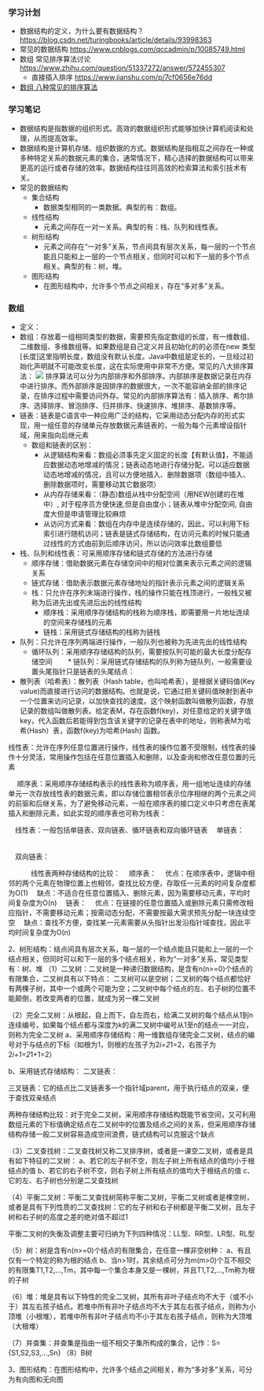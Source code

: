 ### 学习计划
* 数据结构的定义，为什么要有数据结构？ https://blog.csdn.net/turingbooks/article/details/93998363
* 常见的数据结构 https://www.cnblogs.com/qccadmin/p/10085749.html
* 数组 常见排序算法讨论 https://www.zhihu.com/question/51337272/answer/572455307
    * 直接插入排序 https://www.jianshu.com/p/7cf0656e76dd
* [数组 八种常见的排序算法](https://github.com/zhonghuasheng/JAVA/blob/master/README.md#thinking)

### 学习笔记
* 数据结构是指数据的组织形式。高效的数据组织形式能够加快计算机阅读和处理，从而提高效率。
* 数据结构是计算机存储、组织数据的方式。数据结构是指相互之间存在一种或多种特定关系的数据元素的集合，通常情况下，精心选择的数据结构可以带来更高的运行或者存储的效率。数据结构往往同高效的检索算法和索引技术有关。
* 常见的数据结构
    * 集合结构
        * 数据类型相同的一类数据。典型的有：数组。
    * 线性结构
        * 元素之间存在一对一关系。典型的有：栈、队列和线性表。
    * 树形结构
        * 元素之间存在“一对多”关系，节点间具有层次关系，每一层的一个节点能且只能和上一层的一个节点相关，但同时可以和下一层的多个节点相关。典型的有：树，堆。
    * 图形结构
        * 在图形结构中，允许多个节点之间相关，存在“多对多”关系。
### 数组
* 定义：
* 数组：存放着一组相同类型的数据，需要预先指定数组的长度，有一维数组、二维数组、多维数组等。如果数组是自己定义并且初始化的的必须在new 类型[长度]这里指明长度，数组没有默认长度。Java中数组是定长的，一旦经过初始化声明就不可能改变长度，这在实际使用中非常不方便。常见的八大排序算法：
    ![](img/八大排序算法.png)
    排序算法可以分为内部排序和外部排序。内部排序是数据记录在内存中进行排序。而外部排序是因排序的数据很大，一次不能容纳全部的排序记录，在排序过程中需要访问外存。常见的内部排序算法有：插入排序、希尔排序、选择排序、冒泡排序、归并排序、快速排序、堆排序、基数排序等。
* 链表：链表是C语言中一种应用广泛的结构，它采用动态分配内存的形式实现，用一组任意的存储单元存放数据元素链表的，一般为每个元素增设指针域，用来指向后继元素
    * 数组和链表的区别：
        * 从逻辑结构来看：数组必须事先定义固定的长度【有默认值】，不能适应数据动态地增减的情况；链表动态地进行存储分配，可以适应数据动态地增减的情况，且可以方便地插入、删除数据项（数组中插入、删除数据项时，需要移动其它数据项）
        * 从内存存储来看：（静态)数组从栈中分配空间（用NEW创建的在堆中）, 对于程序员方便快速,但是自由度小；链表从堆中分配空间, 自由度大但是申请管理比较麻烦
        * 从访问方式来看：数组在内存中是连续存储的，因此，可以利用下标索引进行随机访问；链表是链式存储结构，在访问元素的时候只能通过线性的方式由前到后顺序访问，所以访问效率比数组要低
* 栈、队列和线性表：可采用顺序存储和链式存储的方法进行存储
    * 顺序存储：借助数据元素在存储空间中的相对位置来表示元素之间的逻辑关系
    * 链式存储：借助表示数据元素存储地址的指针表示元素之间的逻辑关系
    * 栈：只允许在序列末端进行操作，栈的操作只能在栈顶进行，一般栈又被称为后进先出或先进后出的线性结构
        * 顺序栈：采用顺序存储结构的栈称为顺序栈，即需要用一片地址连续的空间来存储栈的元素
        * 链栈：采用链式存储结构的栈称为链栈
* 队列：只允许在序列两端进行操作，一般队列也被称为先进先出的线性结构
    * 循环队列：采用顺序存储结构的队列，需要按队列可能的最大长度分配存储空间
　　* 链队列：采用链式存储结构的队列称为链队列，一般需要设置头尾指针只是链表的头尾结点：
* 散列表（哈希表）：散列表（Hash table，也叫哈希表），是根据关键码值(Key value)而直接进行访问的数据结构。也就是说，它通过把关键码值映射到表中一个位置来访问记录，以加快查找的速度。这个映射函数叫做散列函数，存放记录的数组叫做散列表。给定表M，存在函数f(key)，对任意给定的关键字值key，代入函数后若能得到包含该关键字的记录在表中的地址，则称表M为哈希(Hash）表，函数f(key)为哈希(Hash) 函数。

线性表：允许在序列任意位置进行操作，线性表的操作位置不受限制，线性表的操作十分灵活，常用操作包括在任意位置插入和删除，以及查询和修改任意位置的元素

　 顺序表：采用顺序存储结构表示的线性表称为顺序表，用一组地址连续的存储单元一次存放线性表的数据元素，即以存储位置相邻表示位序相继的两个元素之间的前驱和后继关系，为了避免移动元素，一般在顺序表的接口定义中只考虑在表尾插入和删除元素，如此实现的顺序表也可称为栈表：
　


　线性表：一般包括单链表、双向链表、循环链表和双向循环链表
　单链表：
　　

　双向链表：

　　
　线性表两种存储结构的比较：
　顺序表：
　优点：在顺序表中，逻辑中相邻的两个元素在物理位置上也相邻，查找比较方便，存取任一元素的时间复杂度都为O(1)
　缺点：不适合在任意位置插入、删除元素，因为需要移动元素，平均时间复杂度为O(n)
　链表：
　优点：在链接的任意位置插入或删除元素只需修改相应指针，不需要移动元素；按需动态分配，不需要按最大需求预先分配一块连续空空
　缺点：查找不方便，查找某一元素需要从头指针出发沿指针域查找，因此平均时间复杂度为O(n)

2、树形结构：结点间具有层次关系，每一层的一个结点能且只能和上一层的一个结点相关，但同时可以和下一层的多个结点相关，称为“一对多”关系，常见类型有：树、堆
（1）二叉树：二叉树是一种递归数据结构，是含有n(n>=0)个结点的有限集合，二叉树具有以下特点：
二叉树可以是空树；二叉树的每个结点都恰好有两棵子树，其中一个或两个可能为空；二叉树中每个结点的左、右子树的位置不能颠倒，若改变两者的位置，就成为另一棵二叉树

（2）完全二叉树：从根起，自上而下，自左而右，给满二叉树的每个结点从1到n连续编号，如果每个结点都与深度为k的满二叉树中编号从1至n的结点一一对应，则称为完全二叉树
a、采用顺序存储结构：用一维数组存储完全二叉树，结点的编号对于与结点的下标（如根为1，则根的左孩子为2*i=2*1=2，右孩子为2*i+1=2*1+1=2）
　

b、采用链式存储结构：
二叉链表：
　

三叉链表：它的结点比二叉链表多一个指针域parent，用于执行结点的双亲，便于查找双亲结点
　

两种存储结构比较：对于完全二叉树，采用顺序存储结构既能节省空间，又可利用数组元素的下标值确定结点在二叉树中的位置及结点之间的关系，但采用顺序存储结构存储一般二叉树容易造成空间浪费，链式结构可以克服这个缺点

（3）二叉查找树：二叉查找树又称二叉排序树，或者是一课空二叉树，或者是具有如下特征的二叉树：
a、若它的左子树不空，则左子树上所有结点的值均小于根结点的值
b、若它的右子树不空，则右子树上所有结点的值均大于根结点的值
c、它的左、右子树也分别是二叉查找树

（4）平衡二叉树：平衡二叉查找树简称平衡二叉树，平衡二叉树或者是棵空树，或者是具有下列性质的二叉查找树：它的左子树和右子树都是平衡二叉树，且左子树和右子树的高度之差的绝对值不超过1
　

平衡二叉树的失衡及调整主要可归纳为下列四种情况：LL型、RR型、LR型、RL型

（5）树：树是含有n(n>=0)个结点的有限集合，在任意一棵非空树种：
a、有且仅有一个特定的称为根的结点
b、当n>1时，其余结点可分为m(m>0)个互不相交的有限集T1,T2,...,Tm，其中每一个集合本身又是一棵树，并且T1,T2,...,Tm称为根的子树

（6）堆：堆是具有以下特性的完全二叉树，其所有非叶子结点均不大于（或不小于）其左右孩子结点。若堆中所有非叶子结点均不大于其左右孩子结点，则称为小顶堆（小根堆），若堆中所有非叶子结点均不小于其左右孩子结点，则称为大顶堆（大根堆）
　


（7）并查集：并查集是指由一组不相交子集所构成的集合，记作：S={S1,S2,S3,...,Sn}
（8）B树

3、图形结构：在图形结构中，允许多个结点之间相关，称为“多对多”关系，可分为有向图和无向图